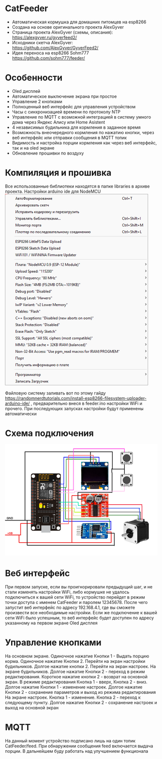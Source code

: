 # CatFeeder
- Автоматическая кормушка для домашних питомцев на esp8266
- Создана на основе оригинального проекта AlexGyver
- Страница проекта AlexGyver (схемы, описания): https://alexgyver.ru/gyverfeed2/
- Исходники скетча AlexGyver: https://github.com/AlexGyver/GyverFeed2/
- Идея переноса на esp8266 Sohm777 https://github.com/sohm777/feeder/

# Особенности
- Oled дисплей 
- Автоматическое выключение экрана при простое
- Управление 2 кнопками
- Полноценный веб интерфейс для управления устройством
- Часы с синхронизацией времени по протоколу NTP
- Управление по MQTT с возможной интеграцией в систему умного дома через Яндекс Алису или Home Asistent
- 4 независимых будильника для кормления в заданное время
- Возможность внеочередного кормления по нажатию кнопки, через веб интерфейс или отправки сообщения в MQTT топик
- Видимость и настройка порции кормления как через веб интерфейс, так и на oled экране
- Обновление прошивки по воздуху

# Компиляция и прошивка
Все использованные библиотеки находятся в папке libraries в архиве проекта. 
Настройки arduino ide для NodeMCU
![](/settings.png)

Файловую систему заливать вот по этому гайду https://randomnerdtutorials.com/install-esp8266-filesystem-uploader-arduino-ide/ , предварительно внеся в feeder.ino настройки WiFi и прочего. При последующих запусках настройки будут применены автоматически

# Схема подключения
![](/scheme.png)

# Веб интерфейс
При первом запуске, если вы проигнорировали предыдущий шаг, и не стали изменять настройки WiFi, либо кормушке не удалось подключиться к вашей сети WiFi, то устройство перейдет в режим точки доступа с именем CatFeeder и паролем 12345678. После чего запустит веб интерфейс по адресу 192.168.4.1, где вы сможете произвести все необходимые настройки. Если же подключение к вашей сети WiFi было успешным, то веб интерфейс будет доступен по адресу указанному на первом экране Oled дисплея

# Управление кнопками
На основном экране. Одиночное нажатие Кнопки 1 - Выдать порцию корма. Одиночное нажатие Кнопки 2. Перейти на экран настройки будильников. Долгое нажатие кнопки 2. Перейти на экран настроек.
На экране будильников. Долгое нажатие Кнопки 2 - переход в режим редактирования. Короткое нажатие кнопки 2 - возврат на основной экран. В режиме редактирования Кнопка 1 - вверх, Кнопка 2 - вниз. Долгое нажатие Кнопки 1 - изменение настроек. Долгое нажатие Кнопки 2 - сохранение параметров и выход из режима редактирования
На экране настроек. Кнопка 1 - изменение. Кнопка 2 - переход к следующему пункту. Долгое нажатие Кнопки 2 - сохранение настроек и выход на основной экран

# MQTT
На данный момент устройство подписано лишь на один топик CatFeeder/feed. При обнаружении сообщения feed включается выдача порции. В дальнейшем буду работать над улучшением функционала
